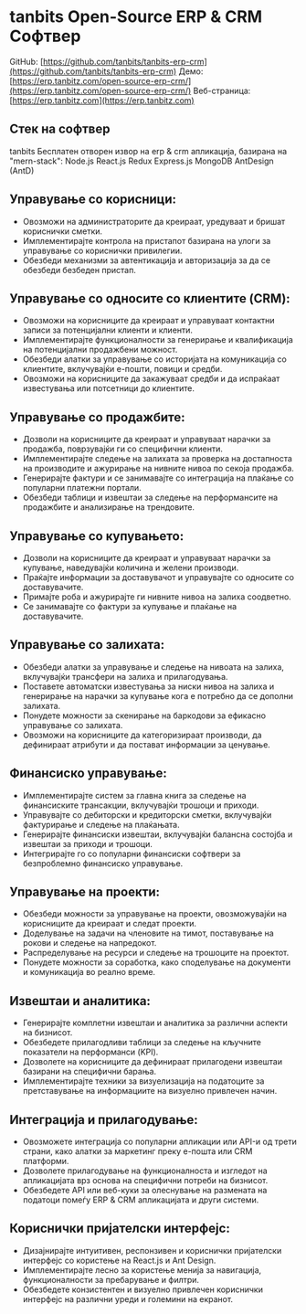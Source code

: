 # tanbits Open-Source ERP & CRM Софтвер

GitHub: [https://github.com/tanbits/tanbits-erp-crm](https://github.com/tanbits/tanbits-erp-crm)
Демо: [https://erp.tanbitz.com/open-source-erp-crm/](https://erp.tanbitz.com/open-source-erp-crm/)
Веб-страница: [https://erp.tanbitz.com](https://erp.tanbitz.com)

## Стек на софтвер

tanbits Бесплатен отворен извор на erp & crm апликација, базирана на "mern-stack": Node.js React.js Redux Express.js MongoDB AntDesign (AntD)

## Управување со корисници:

- Овозможи на администраторите да креираат, уредуваат и бришат кориснички сметки.
- Имплементирајте контрола на пристапот базирана на улоги за управување со кориснички привилегии.
- Обезбеди механизми за автентикација и авторизација за да се обезбеди безбеден пристап.

## Управување со односите со клиентите (CRM):

- Овозможи на корисниците да креираат и управуваат контактни записи за потенцијални клиенти и клиенти.
- Имплементирајте функционалности за генерирање и квалификација на потенцијални продажбени можност.
- Обезбеди алатки за управување со историјата на комуникација со клиентите, вклучувајќи е-пошти, повици и средби.
- Овозможи на корисниците да закажуваат средби и да испраќаат известувања или потсетници до клиентите.

## Управување со продажбите:

- Дозволи на корисниците да креираат и управуваат нарачки за продажба, поврзувајќи ги со специфични клиенти.
- Имплементирајте следење на залихата за проверка на достапноста на производите и ажурирање на нивните нивоа по секоја продажба.
- Генерирајте фактури и се занимавајте со интеграција на плаќање со популарни платежни портали.
- Обезбеди таблици и извештаи за следење на перформансите на продажбите и анализирање на трендовите.

## Управување со купувањето:

- Дозволи на корисниците да креираат и управуваат нарачки за купување, наведувајќи количина и желени производи.
- Праќајте информации за доставувачот и управувајте со односите со доставувачите.
- Примајте роба и ажурирајте ги нивните нивоа на залиха соодветно.
- Се занимавајте со фактури за купување и плаќање на доставувачите.

## Управување со залихата:

- Обезбеди алатки за управување и следење на нивоата на залиха, вклучувајќи трансфери на залиха и прилагодувања.
- Поставете автоматски известувања за ниски нивоа на залиха и генерирање на нарачки за купување кога е потребно да се дополни залихата.
- Понудете можности за скенирање на баркодови за ефикасно управување со залихата.
- Овозможи на корисниците да категоризираат производи, да дефинираат атрибути и да постават информации за ценување.

## Финансиско управување:

- Имплементирајте систем за главна книга за следење на финансиските трансакции, вклучувајќи трошоци и приходи.
- Управувајте со дебиторски и кредиторски сметки, вклучувајќи фактурирање и следење на плаќањата.
- Генерирајте финансиски извештаи, вклучувајќи балансна состојба и извештаи за приходи и трошоци.
- Интегрирајте го со популарни финансиски софтвери за безпроблемно финансиско управување.

## Управување на проекти:

- Обезбеди можности за управување на проекти, овозможувајќи на корисниците да креираат и следат проекти.
- Доделување на задачи на членовите на тимот, поставување на рокови и следење на напредокот.
- Распределување на ресурси и следење на трошоците на проектот.
- Понудете можности за соработка, како споделување на документи и комуникација во реално време.

## Извештаи и аналитика:

- Генерирајте комплетни извештаи и аналитика за различни аспекти на бизнисот.
- Обезбедете прилагодливи таблици за следење на кључните показатели на перформанси (KPI).
- Дозволете на корисниците да дефинираат прилагодени извештаи базирани на специфични барања.
- Имплементирајте техники за визуелизација на податоците за претставување на информациите на визуелно привлечен начин.

## Интеграција и прилагодување:

- Овозможете интеграција со популарни апликации или API-и од трети страни, како алатки за маркетинг преку е-пошта или CRM платформи.
- Дозволете прилагодување на функционалноста и изгледот на апликацијата врз основа на специфични потреби на бизнисот.
- Обезбедете API или веб-куки за олеснување на размената на податоци помеѓу ERP & CRM апликацијата и други системи.

## Кориснички пријателски интерфејс:

- Дизајнирајте интуитивен, респонзивен и кориснички пријателски интерфејс со користење на React.js и Ant Design.
- Имплементирајте лесно за користење менија за навигација, функционалности за пребарување и филтри.
- Обезбедете конзистентен и визуелно привлечен кориснички интерфејс на различни уреди и големини на екранот.